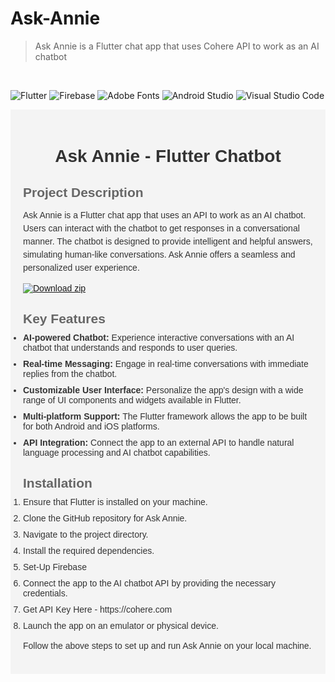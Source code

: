 # Ask-Annie
>Ask Annie is a Flutter chat app that uses Cohere API to work as an AI chatbot

<br>

![Flutter](https://img.shields.io/badge/Flutter-%2302569B.svg?style=for-the-badge&logo=Flutter&logoColor=white)
![Firebase](https://img.shields.io/badge/firebase-%23039BE5.svg?style=for-the-badge&logo=firebase)
![Adobe Fonts](https://img.shields.io/badge/Adobe%20Fonts-000B1D.svg?style=for-the-badge&logo=Adobe%20Fonts&logoColor=white)
![Android Studio](https://img.shields.io/badge/Android%20Studio-3DDC84.svg?style=for-the-badge&logo=android-studio&logoColor=white)
![Visual Studio Code](https://img.shields.io/badge/Visual%20Studio%20Code-0078d7.svg?style=for-the-badge&logo=visual-studio-code&logoColor=white)
<br>


<!DOCTYPE html>
<html>
<head>
</head>
<body>
  <div style="font-family: Arial, sans-serif; margin: 0; padding: 20px; background-color: #f4f4f4; color: #333;">
    <h1 style="color: #333; text-align: center;">Ask Annie - Flutter Chatbot</h1>

<h2 style="color: #666; margin-bottom: 10px;">Project Description</h2>

<p style="line-height: 1.5;">Ask Annie is a Flutter chat app that uses an API to work as an AI chatbot. Users can interact with the chatbot to get responses in a conversational manner. The chatbot is designed to provide intelligent and helpful answers, simulating human-like conversations. Ask Annie offers a seamless and personalized user experience.</p>

[![Download zip](https://custom-icon-badges.herokuapp.com/badge/-Download-blue?style=for-the-badge&logo=download&logoColor=white "Download zip")](https://firebasestorage.googleapis.com/v0/b/index-cca5b.appspot.com/o/app-release.apk?alt=media&token=f14ffd69-0c6b-4f27-9bfd-53e07ba5eb25)

<div style="margin-bottom: 20px;">
  <h2 style="color: #666; margin-bottom: 10px;">Key Features</h2>

  <ul style="margin: 0; padding: 0;">
    <li style="margin-bottom: 10px;">
      <strong>AI-powered Chatbot:</strong> Experience interactive conversations with an AI chatbot that understands and responds to user queries.
    </li>
    <li style="margin-bottom: 10px;">
      <strong>Real-time Messaging:</strong> Engage in real-time conversations with immediate replies from the chatbot.
    </li>
    <li style="margin-bottom: 10px;">
      <strong>Customizable User Interface:</strong> Personalize the app's design with a wide range of UI components and widgets available in Flutter.
    </li>
    <li style="margin-bottom: 10px;">
      <strong>Multi-platform Support:</strong> The Flutter framework allows the app to be built for both Android and iOS platforms.
    </li>
    <li style="margin-bottom: 10px;">
      <strong>API Integration:</strong> Connect the app to an external API to handle natural language processing and AI chatbot capabilities.
    </li>
  </ul>
</div>

<h2 style="color: #666; margin-bottom: 10px;">Installation</h2>

<ol style="margin: 0; padding: 0;">
  <li style="margin-bottom: 10px;">Ensure that Flutter is installed on your machine.</li>
  <li style="margin-bottom: 10px;">Clone the GitHub repository for Ask Annie.</li>
  <li style="margin-bottom: 10px;">Navigate to the project directory.</li>
  <li style="margin-bottom: 10px;">Install the required dependencies.</li>
    <li style="margin-bottom: 10px;">Set-Up Firebase</li>

  <li style="margin-bottom: 10px;">Connect the app to the AI chatbot API by providing the necessary credentials.</li>
    <li style="margin-bottom: 10px;">Get API Key Here - https://cohere.com</li>

  <li style="margin-bottom: 10px;">Launch the app on an emulator or physical device.</li>
</ol>

<p style="line-height: 1.5;">Follow the above steps to set up and run Ask Annie on your local machine.</p>

